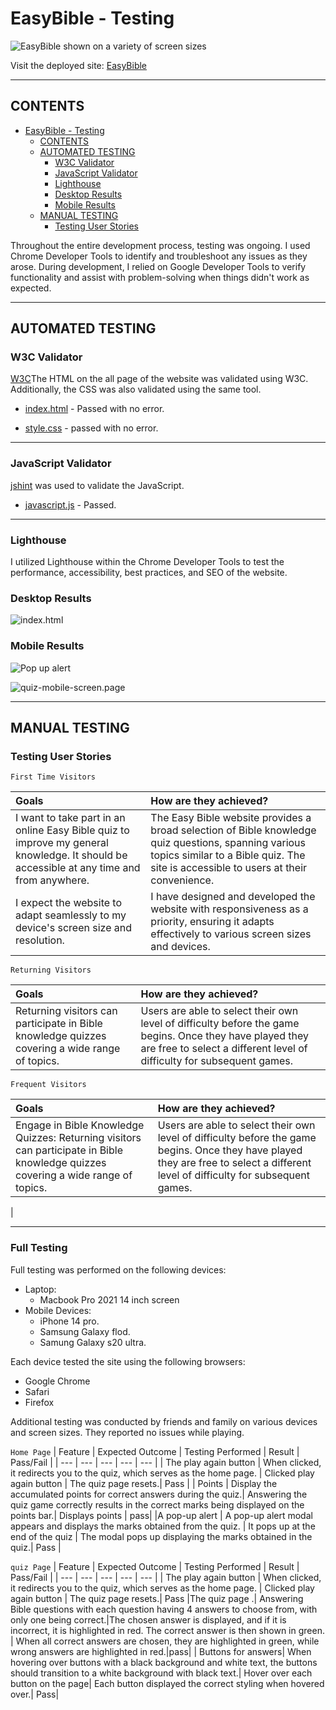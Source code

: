 # EasyBible - Testing

![EasyBible shown on a variety of screen sizes](documentation/features/easybible.png)

Visit the deployed site: [EasyBible](https://graciekan21.github.io/easybible/)

---

## CONTENTS

- [EasyBible - Testing](#easybible---testing)
  - [CONTENTS](#contents)
  - [AUTOMATED TESTING](#automated-testing)
    - [W3C Validator](#w3c-validator)
    - [JavaScript Validator](#javascript-validator)
    - [Lighthouse](#lighthouse)
    - [Desktop Results](#desktop-results)
    - [Mobile Results](#mobile-results)
  - [MANUAL TESTING](#manual-testing)
    - [Testing User Stories](#testing-user-stories)

Throughout the entire development process, testing was ongoing. I used Chrome Developer Tools to identify and troubleshoot any issues as they arose. During development, I relied on Google Developer Tools to verify functionality and assist with problem-solving when things didn't work as expected.

---

## AUTOMATED TESTING

### W3C Validator

[W3C](https://validator.w3.org/)The HTML on the all page of the website was validated using W3C. Additionally, the CSS was also validated using the same tool.

- [index.html](https://validator.w3.org/nu/?doc=https%3A%2F%2Fgraciekan21.github.io%2Feasybible%2F) - Passed with no error.

- [style.css](/documentation/css-validated.png) - passed with no error.

---

### JavaScript Validator

[jshint](https://jshint.com/) was used to validate the JavaScript.

- [javascript.js]() - Passed.

---

### Lighthouse

I utilized Lighthouse within the Chrome Developer Tools to test the performance, accessibility, best practices, and SEO of the website.

### Desktop Results

![index.html](/documentation/desktop.png)

### Mobile Results

![Pop up alert](/documentation/pop-up.png)

![quiz-mobile-screen.page](/documentation/quiz-mobile-screen.png)

---

## MANUAL TESTING

### Testing User Stories

`First Time Visitors`

| Goals                                                                                                                                                                                       | How are they achieved?                                                                                                                           |
| :------------------------------------------------------------------------------------------------------------------------------------------------------------------------------------------ | :----------------------------------------------------------------------------------------------------------------------------------------------- |
| I want to take part in an online Easy Bible quiz to improve my general knowledge. It should be accessible at any time and from anywhere.  |The Easy Bible website provides a broad selection of Bible knowledge quiz questions, spanning various topics similar to a Bible quiz. The site is accessible to users at their convenience.
| I expect the website to adapt seamlessly to my device's screen size and resolution.   | I have designed and developed the website with responsiveness as a priority, ensuring it adapts effectively to various screen sizes and devices. |I aim to make the site easy to navigate, ensuring a smooth and intuitive user experience.| Buttons are employed for navigation across the site, resembling the style often seen in mobile applications. In line with this mobile app-like approach, I opted against incorporating a traditional navigation bar or footer, as these elements could detract from the desired aesthetic. Instead, the page title serves as a direct link to the home page, ensuring seamless navigation for users |

`Returning Visitors`

|  Goals | How are they achieved? |
| :--- | :--- |
|Returning visitors can participate in Bible knowledge quizzes covering a wide range of topics. | Users are able to select their own level of difficulty before the game begins. Once they have played they are free to select a different level of difficulty for subsequent games. |


`Frequent Visitors`

| Goals                                                                                                                             | How are they achieved?                                                                                                                                                             |
| :-------------------------------------------------------------------------------------------------------------------------------- | :--------------------------------------------------------------------------------------------------------------------------------------------------------------------------------- |
| Engage in Bible Knowledge Quizzes: Returning visitors can participate in Bible knowledge quizzes covering a wide range of topics. | Users are able to select their own level of difficulty before the game begins. Once they have played they are free to select a different level of difficulty for subsequent games. |
|                                                                                                                                   

---

### Full Testing

Full testing was performed on the following devices:

* Laptop:
  * Macbook Pro 2021 14 inch screen
* Mobile Devices:
  * iPhone 14 pro.
  * Samsung Galaxy flod.
  * Samung Galaxy s20 ultra.

Each device tested the site using the following browsers:

* Google Chrome
* Safari
* Firefox

Additional testing was conducted by friends and family on various devices and screen sizes. They reported no issues while playing.

`Home Page`
| Feature | Expected Outcome | Testing Performed | Result | Pass/Fail |
| --- | --- | --- | --- | --- |
| The play again button | When clicked, it redirects you to the quiz, which serves as the home page. | Clicked play again button | The quiz page resets.| Pass |
| Points  | Display the accumulated points for correct answers during the quiz.|  Answering the quiz game correctly results in the correct marks being displayed on the points bar.| Displays points | pass|
|A pop-up alert | A pop-up alert modal appears and displays the marks obtained from the quiz. | It pops up at the end of the quiz | The modal pops up displaying the marks obtained in the quiz.| Pass |


`quiz Page`
| Feature | Expected Outcome | Testing Performed | Result | Pass/Fail |
| --- | --- | --- | --- | --- |
| The play again button | When clicked, it redirects you to the quiz, which serves as the home page. | Clicked play again button | The quiz page resets.| Pass 
|The quiz page .| Answering Bible questions with each question having 4 answers to choose from, with only one being correct.|The chosen answer is displayed, and if it is incorrect, it is highlighted in red. The correct answer is then shown in green. | When all correct answers are chosen, they are highlighted in green, while wrong answers are highlighted in red.|pass|
| Buttons for answers| When hovering over buttons with a black background and white text, the buttons should transition to a white background with black text.|  Hover over each button on the page| Each button displayed the correct styling when hovered over.| Pass|   

